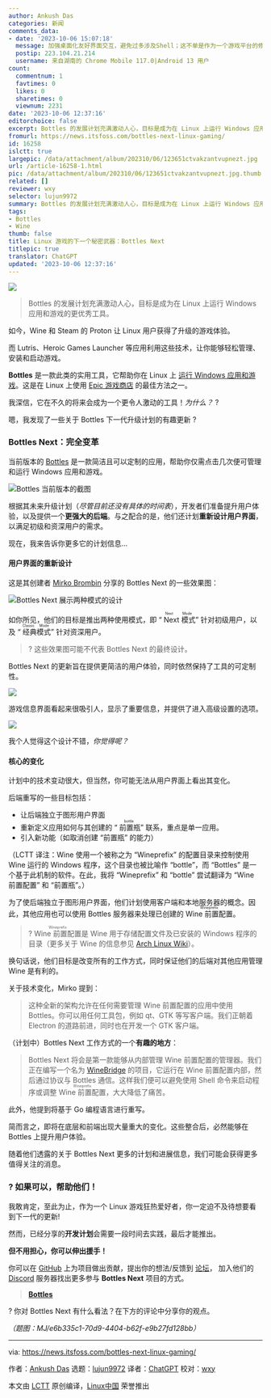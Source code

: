 ```yaml
---
author: Ankush Das
categories: 新闻
comments_data:
- date: '2023-10-06 15:07:18'
  message: 加强桌面化友好界面交互，避免过多涉及Shell；这不单是作为一个游戏平台的修养，也是Linux旨在成为一个合格日常桌面系统的必修课，堪称Linux桌面普及的一大瓶颈。
  postip: 223.104.21.214
  username: 来自湖南的 Chrome Mobile 117.0|Android 13 用户
count:
  commentnum: 1
  favtimes: 0
  likes: 0
  sharetimes: 0
  viewnum: 2231
date: '2023-10-06 12:37:16'
editorchoice: false
excerpt: Bottles 的发展计划充满激动人心，目标是成为在 Linux 上运行 Windows 应用和游戏的更优秀工具。
fromurl: https://news.itsfoss.com/bottles-next-linux-gaming/
id: 16258
islctt: true
largepic: /data/attachment/album/202310/06/123651ctvakzantvupnezt.jpg
url: /article-16258-1.html
pic: /data/attachment/album/202310/06/123651ctvakzantvupnezt.jpg.thumb.jpg
related: []
reviewer: wxy
selector: lujun9972
summary: Bottles 的发展计划充满激动人心，目标是成为在 Linux 上运行 Windows 应用和游戏的更优秀工具。
tags:
- Bottles
- Wine
thumb: false
title: Linux 游戏的下一个秘密武器：Bottles Next
titlepic: true
translator: ChatGPT
updated: '2023-10-06 12:37:16'
---
```


![](/data/attachment/album/202310/06/123651ctvakzantvupnezt.jpg)



> 
> Bottles 的发展计划充满激动人心，目标是成为在 Linux 上运行 Windows 应用和游戏的更优秀工具。
> 
> 
> 


如今，Wine 和 Steam 的 Proton 让 Linux 用户获得了升级的游戏体验。


而 Lutris、Heroic Games Launcher 等应用利用这些技术，让你能够轻松管理、安装和启动游戏。


**Bottles** 是一款此类的实用工具，它帮助你在 Linux 上 [运行 Windows 应用和游戏](https://itsfoss.com/use-windows-applications-linux/)。这是在 Linux 上使用 [Epic 游戏商店](https://itsfoss.com/epic-games-linux/) 的最佳方法之一。


我深信，它在不久的将来会成为一个更令人激动的工具！*为什么？* ?


嗯，我发现了一些关于 Bottles 下一代升级计划的有趣更新 ?


### Bottles Next：完全变革


当前版本的 [Bottles](https://usebottles.com/) 是一款简洁且可以定制的应用，帮助你仅需点击几次便可管理和运行 Windows 应用和游戏。


![Bottles 当前版本的截图](/data/attachment/album/202310/06/123717nyivt1f1cvvhbi7y.png)


根据其未来升级计划（*尽管目前还没有具体的时间表*），开发者们准备提升用户体验，以及提供一个**更强大的后端**。与之配合的是，他们还计划**重新设计用户界面**，以满足初级和资深用户的需求。


现在，我来告诉你更多它的计划信息...


#### 用户界面的重新设计


这是其创建者 [Mirko Brombin](https://news.itsfoss.com/interview-mirko-brombin/) 分享的 Bottles Next 的一些效果图：


![Bottles Next 展示两种模式的设计](/data/attachment/album/202310/06/123718n3fvweziwwnxw8jb.jpg)


如你所见，他们的目标是推出两种使用模式，即 “<ruby> Next 模式 <rt>  Next Mode </rt></ruby>” 针对初级用户，以及 “<ruby> 经典模式 <rt>  Classic Mode </rt></ruby>” 针对资深用户。



> 
> ? 这些效果图可能不代表 Bottles Next 的最终设计。
> 
> 
> 


Bottles Next 的更新旨在提供更简洁的用户体验，同时依然保持了工具的可定制性。


![](/data/attachment/album/202310/06/123718ebmnxjcdmrmjjbdp.jpg)


游戏信息界面看起来很吸引人，显示了重要信息，并提供了进入高级设置的选项。


![](/data/attachment/album/202310/06/123718zk2j7urkq4r1jrtz.jpg)


我个人觉得这个设计不错，*你觉得呢？*


#### 核心的变化


计划中的技术变动很大，但当然，你可能无法从用户界面上看出其变化。


后端重写的一些目标包括：


* 让后端独立于图形用户界面
* 重新定义应用如何与其创建的 “<ruby> 前置瓶 <rt>  bottle </rt></ruby>” 联系，重点是单一应用。
* 引入新功能（如取消创建 “前置瓶” 的能力）


（LCTT 译注：Wine 使用一个被称之为 “Wineprefix” 的配置目录来控制使用 Wine 运行的 Windows 程序，这个目录也被比喻作 “bottle”，而 “Bottles” 是一个基于此机制的软件。在此，我将 “Wineprefix” 和 “bottle” 尝试翻译为 “Wine 前置配置” 和 “前置瓶”。）


为了使后端独立于图形用户界面，他们计划使用客户端和本地服务器的概念。因此，其他应用也可以使用 Bottles 服务器来处理已创建的 <ruby> Wine 前置配置 <rt>  Wineprefix </rt></ruby>。



> 
> ? <ruby> Wine 前置配置 <rt>  Wineprefix </rt></ruby> 是 Wine 用于存储配置文件及已安装的 Windows 程序的目录（更多关于 Wine 的信息参见 [Arch Linux Wiki](https://wiki.archlinux.org/title/wine)）。
> 
> 
> 


换句话说，他们目标是改变所有的工作方式，同时保证他们的后端对其他应用管理 Wine 是有利的。


关于技术变化，Mirko 提到：



> 
> 这种全新的架构允许在任何需要管理 Wine 前置配置的应用中使用 Bottles。你可以用任何工具包，例如 qt、GTK 等写客户端。我们正朝着 Electron 的道路前进，同时也在开发一个 GTK 客户端。
> 
> 
> 


（计划中）Bottles Next 工作方式的一个**有趣的地方**：



> 
> Bottles Next 将会是第一款能够从内部管理 Wine 前置配置的管理器。我们正在编写一个名为 [WineBridge](https://github.com/bottlesdevs/winebridge) 的项目，它运行在 Wine 前置配置内部，然后通过协议与 Bottles 通信。这样我们便可以避免使用 Shell 命令来启动程序或调整 <ruby> Wine 前置配置 <rt>  Wineprefix </rt></ruby>，大大降低了痛苦。
> 
> 
> 


此外，他提到将基于 Go 编程语言进行重写。


简而言之，即将在底层和前端出现大量重大的变化。这些整合后，必然能够在 Bottles 上提升用户体验。


随着他们透露的关于 Bottles Next 更多的计划和进展信息，我们可能会获得更多值得关注的消息。


### ? 如果可以，帮助他们！


我敢肯定，至此为止，作为一个 Linux 游戏狂热爱好者，你一定迫不及待想要看到下一代的更新!


然而，已经分享的**开发计划**会需要一段时间去实践，最后才能推出。


**但不用担心，你可以伸出援手！**


你可以在 [GitHub](https://github.com/bottlesdevs) 上为项目做出贡献，提出你的想法/反馈到 [论坛](https://forum.usebottles.com/)， 加入他们的 [Discord](https://discord.gg/wF4JAdYrTR) 服务器找出更多参与 **Bottles Next** 项目的方式。



> 
> **[Bottles](https://usebottles.com/)**
> 
> 
> 


? 你对 Bottles Next 有什么看法？在下方的评论中分享你的观点。


*（题图：MJ/e6b335c1-70d9-4404-b62f-e9b27fd128bb）*




---


via: <https://news.itsfoss.com/bottles-next-linux-gaming/>


作者：[Ankush Das](https://news.itsfoss.com/author/ankush/) 选题：[lujun9972](https://github.com/lujun9972) 译者：[ChatGPT](https://linux.cn/lctt/ChatGPT) 校对：[wxy](https://github.com/wxy)


本文由 [LCTT](https://github.com/LCTT/TranslateProject) 原创编译，[Linux中国](https://linux.cn/) 荣誉推出
